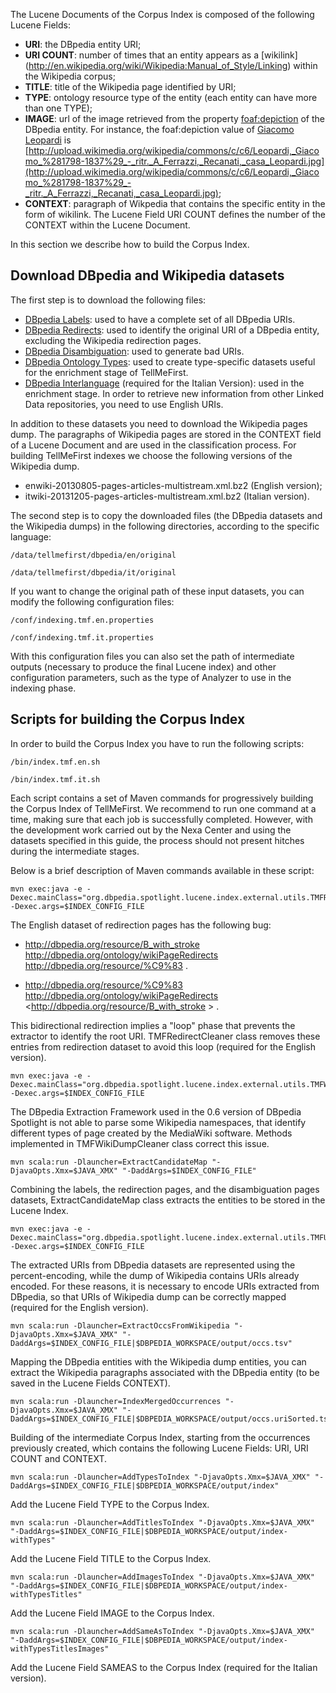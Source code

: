 The Lucene Documents of the Corpus Index is composed of the following Lucene Fields:
* **URI**: the DBpedia entity URI;
* **URI COUNT**: number of times that an entity appears as a [wikilink] (http://en.wikipedia.org/wiki/Wikipedia:Manual_of_Style/Linking) within the Wikipedia corpus;
* **TITLE**: title of the Wikipedia page identified by URI;
* **TYPE**: ontology resource type of the entity (each entity can have more than one TYPE);
* **IMAGE**: url of the image retrieved from the property [foaf:depiction](http://xmlns.com/foaf/0.1/depiction) of the DBpedia entity. For instance, the foaf:depiction value of [Giacomo Leopardi](http://dbpedia.org/page/Giacomo_Leopardi) is [http://upload.wikimedia.org/wikipedia/commons/c/c6/Leopardi,_Giacomo_%281798-1837%29_-_ritr._A_Ferrazzi,_Recanati,_casa_Leopardi.jpg](http://upload.wikimedia.org/wikipedia/commons/c/c6/Leopardi,_Giacomo_%281798-1837%29_-_ritr._A_Ferrazzi,_Recanati,_casa_Leopardi.jpg);
* **CONTEXT**: paragraph of Wikpedia that contains the specific entity in the form of wikilink. The Lucene Field URI COUNT defines the number of the CONTEXT within the Lucene Document.

In this section we describe how to build the Corpus Index.

## Download DBpedia and Wikipedia datasets
The first step is to download the following files:
* [DBpedia Labels](http://downloads.dbpedia.org/3.9/en/labels_en.nt.bz2): used to have a complete set of all DBpedia URIs.
* [DBpedia Redirects](http://downloads.dbpedia.org/3.9/en/redirects_en.nt.bz2): used to identify the original URI of a DBpedia entity, excluding the Wikipedia redirection pages.
* [DBpedia Disambiguation](http://downloads.dbpedia.org/3.9/en/disambiguations_en.nt.bz2): used to generate bad URIs.
* [DBpedia Ontology Types](http://downloads.dbpedia.org/3.9/en/instance_types_en.nt.bz2): used to create type-specific datasets useful for the enrichment stage of TellMeFirst.
* [DBpedia Interlanguage](http://downloads.dbpedia.org/3.9/it/interlanguage_links_it.nt.bz2) (required for the Italian Version): used in the enrichment stage. In order to retrieve new information from other Linked Data repositories, you need to use English URIs.

In addition to these datasets you need to download the Wikipedia pages dump. The paragraphs of Wikipedia pages are stored in the CONTEXT field of a Lucene Document and are used in the classification process. For building TellMeFirst indexes we choose the following versions of the Wikipedia dump.

* enwiki-20130805-pages-articles-multistream.xml.bz2 (English version);
* itwiki-20131205-pages-articles-multistream.xml.bz2 (Italian version).

The second step is to copy the downloaded files (the DBpedia datasets and the Wikipedia dumps) in the following directories, according to the specific language:

```
/data/tellmefirst/dbpedia/en/original
```
```
/data/tellmefirst/dbpedia/it/original
```

If you want to change the original path of these input datasets, you can modify the following configuration files: 

```
/conf/indexing.tmf.en.properties
```

```
/conf/indexing.tmf.it.properties
```

With this configuration files you can also set the path of intermediate outputs (necessary to produce the final Lucene index) and other configuration parameters, such as the type of Analyzer to use in the indexing phase.

## Scripts for building the Corpus Index

In order to build the Corpus Index you have to run the following scripts:

```
/bin/index.tmf.en.sh
```

```
/bin/index.tmf.it.sh
```

Each script contains a set of Maven commands for progressively building the Corpus Index of TellMeFirst. We recommend to run one command at a time, making sure that each job is successfully completed. However, with the development work carried out by the Nexa Center and using the datasets specified in this guide, the process should not present hitches during the intermediate stages.

Below is a brief description of Maven commands available in these script:

```
mvn exec:java -e -Dexec.mainClass="org.dbpedia.spotlight.lucene.index.external.utils.TMFRedirectCleaner" -Dexec.args=$INDEX_CONFIG_FILE
```

The English dataset of redirection pages has the following bug:

* <http://dbpedia.org/resource/B_with_stroke> <http://dbpedia.org/ontology/wikiPageRedirects> <http://dbpedia.org/resource/%C9%83> .

* <http://dbpedia.org/resource/%C9%83> <http://dbpedia.org/ontology/wikiPageRedirects> <http://dbpedia.org/resource/B_with_stroke > .

This bidirectional redirection implies a "loop" phase that prevents the extractor to identify the root URI. TMFRedirectCleaner class removes these entries from redirection dataset to avoid this loop (required for the English version).

```
mvn exec:java -e -Dexec.mainClass="org.dbpedia.spotlight.lucene.index.external.utils.TMFWikiDumpCleaner" -Dexec.args=$INDEX_CONFIG_FILE
```

The DBpedia Extraction Framework used in the 0.6 version of DBpedia Spotlight is not able to parse some Wikipedia namespaces, that identify different types of page created by the MediaWiki software. Methods implemented in TMFWikiDumpCleaner class correct this issue.

```
mvn scala:run -Dlauncher=ExtractCandidateMap "-DjavaOpts.Xmx=$JAVA_XMX" "-DaddArgs=$INDEX_CONFIG_FILE"
```

Combining the labels, the redirection pages, and the disambiguation pages datasets, ExtractCandidateMap class extracts the entities to be stored in the Lucene Index.

```
mvn exec:java -e -Dexec.mainClass="org.dbpedia.spotlight.lucene.index.external.utils.TMFUriDecoder" -Dexec.args=$INDEX_CONFIG_FILE
```

The extracted URIs from DBpedia datasets are represented using the percent-encoding, while the dump of Wikipedia contains URIs already encoded. For these reasons, it is necessary to encode URIs extracted from DBpedia, so that URIs of Wikipedia dump can be correctly mapped (required for the English version).

```
mvn scala:run -Dlauncher=ExtractOccsFromWikipedia "-DjavaOpts.Xmx=$JAVA_XMX" "-DaddArgs=$INDEX_CONFIG_FILE|$DBPEDIA_WORKSPACE/output/occs.tsv"
```

Mapping the DBpedia entities with the Wikipedia dump entities, you can extract the Wikipedia paragraphs associated with the DBpedia entity (to be saved in the Lucene Fields CONTEXT).

```
mvn scala:run -Dlauncher=IndexMergedOccurrences "-DjavaOpts.Xmx=$JAVA_XMX" "-DaddArgs=$INDEX_CONFIG_FILE|$DBPEDIA_WORKSPACE/output/occs.uriSorted.tsv"
```

Building of the intermediate Corpus Index, starting from the occurrences previously created, which contains the following Lucene Fields: URI, URI COUNT and CONTEXT.

```
mvn scala:run -Dlauncher=AddTypesToIndex "-DjavaOpts.Xmx=$JAVA_XMX" "-DaddArgs=$INDEX_CONFIG_FILE|$DBPEDIA_WORKSPACE/output/index"
```

Add the Lucene Field TYPE to the Corpus Index.

```
mvn scala:run -Dlauncher=AddTitlesToIndex "-DjavaOpts.Xmx=$JAVA_XMX" "-DaddArgs=$INDEX_CONFIG_FILE|$DBPEDIA_WORKSPACE/output/index-withTypes"
```

Add the Lucene Field TITLE to the Corpus Index.

```
mvn scala:run -Dlauncher=AddImagesToIndex "-DjavaOpts.Xmx=$JAVA_XMX" "-DaddArgs=$INDEX_CONFIG_FILE|$DBPEDIA_WORKSPACE/output/index-withTypesTitles"
```

Add the Lucene Field IMAGE to the Corpus Index.

```
mvn scala:run -Dlauncher=AddSameAsToIndex "-DjavaOpts.Xmx=$JAVA_XMX" "-DaddArgs=$INDEX_CONFIG_FILE|$DBPEDIA_WORKSPACE/output/index-withTypesTitlesImages"
```

Add the Lucene Field SAMEAS to the Corpus Index (required for the Italian version).


